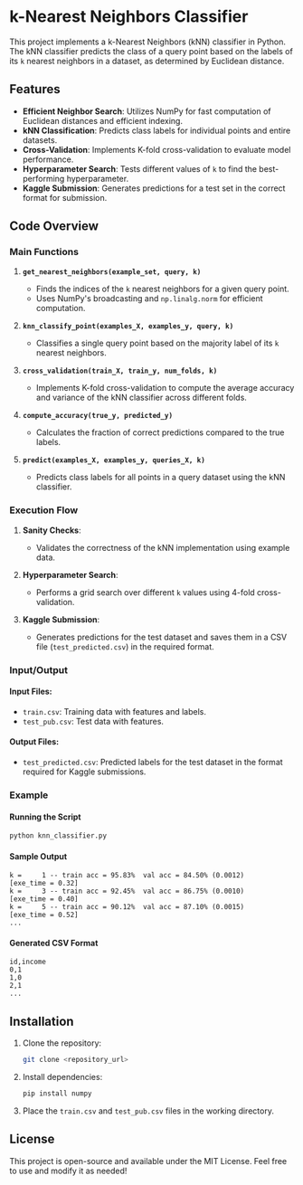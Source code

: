 # k-Nearest Neighbors Classifier

This project implements a k-Nearest Neighbors (kNN) classifier in Python. The kNN classifier predicts the class of a query point based on the labels of its `k` nearest neighbors in a dataset, as determined by Euclidean distance.

## Features

- **Efficient Neighbor Search**: Utilizes NumPy for fast computation of Euclidean distances and efficient indexing.
- **kNN Classification**: Predicts class labels for individual points and entire datasets.
- **Cross-Validation**: Implements K-fold cross-validation to evaluate model performance.
- **Hyperparameter Search**: Tests different values of `k` to find the best-performing hyperparameter.
- **Kaggle Submission**: Generates predictions for a test set in the correct format for submission.

## Code Overview

### Main Functions

1. **`get_nearest_neighbors(example_set, query, k)`**
   - Finds the indices of the `k` nearest neighbors for a given query point.
   - Uses NumPy's broadcasting and `np.linalg.norm` for efficient computation.

2. **`knn_classify_point(examples_X, examples_y, query, k)`**
   - Classifies a single query point based on the majority label of its `k` nearest neighbors.

3. **`cross_validation(train_X, train_y, num_folds, k)`**
   - Implements K-fold cross-validation to compute the average accuracy and variance of the kNN classifier across different folds.

4. **`compute_accuracy(true_y, predicted_y)`**
   - Calculates the fraction of correct predictions compared to the true labels.

5. **`predict(examples_X, examples_y, queries_X, k)`**
   - Predicts class labels for all points in a query dataset using the kNN classifier.

### Execution Flow

1. **Sanity Checks**:
   - Validates the correctness of the kNN implementation using example data.

2. **Hyperparameter Search**:
   - Performs a grid search over different `k` values using 4-fold cross-validation.

3. **Kaggle Submission**:
   - Generates predictions for the test dataset and saves them in a CSV file (`test_predicted.csv`) in the required format.

### Input/Output

#### Input Files:
- `train.csv`: Training data with features and labels.
- `test_pub.csv`: Test data with features.

#### Output Files:
- `test_predicted.csv`: Predicted labels for the test dataset in the format required for Kaggle submissions.

### Example

#### Running the Script

```bash
python knn_classifier.py
```

#### Sample Output
```
k =     1 -- train acc = 95.83%  val acc = 84.50% (0.0012)      [exe_time = 0.32]
k =     3 -- train acc = 92.45%  val acc = 86.75% (0.0010)      [exe_time = 0.40]
k =     5 -- train acc = 90.12%  val acc = 87.10% (0.0015)      [exe_time = 0.52]
...
```

#### Generated CSV Format

```csv
id,income
0,1
1,0
2,1
...
```

## Installation

1. Clone the repository:
   ```bash
   git clone <repository_url>
   ```

2. Install dependencies:
   ```bash
   pip install numpy
   ```

3. Place the `train.csv` and `test_pub.csv` files in the working directory.

## License

This project is open-source and available under the MIT License. Feel free to use and modify it as needed!
